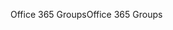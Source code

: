 <span data-ttu-id="8aeb4-101">Office 365 Groups</span><span class="sxs-lookup"><span data-stu-id="8aeb4-101">Office 365 Groups</span></span>